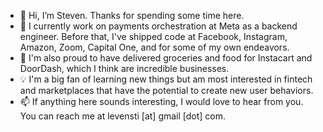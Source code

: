 - 👋 Hi, I’m Steven. Thanks for spending some time here.
- 🏦 I currently work on payments orchestration at Meta as a backend engineer. Before that, I've shipped code at Facebook, Instagram, Amazon, Zoom, Capital One, and for some of my own endeavors. 
- 🚗 I'm also proud to have delivered groceries and food for Instacart and DoorDash, which I think are incredible businesses.
- 💡 I'm a big fan of learning new things but am most interested in fintech and marketplaces that have the potential to create new user behaviors. 
- 📫 If anything here sounds interesting, I would love to hear from you. You can reach me at levensti [at] gmail [dot] com.

<!---
levensti/levensti is a ✨ special ✨ repository because its `README.md` (this file) appears on your GitHub profile.
You can click the Preview link to take a look at your changes.
--->
